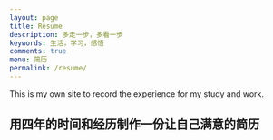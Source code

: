 ```yaml
---
layout: page
title: Resume
description: 多走一步，多看一步
keywords: 生活，学习，感悟
comments: true
menu: 简历
permalink: /resume/
---
```

This is my own site to record the experience for my study and work. 

## 用四年的时间和经历制作一份让自己满意的简历
